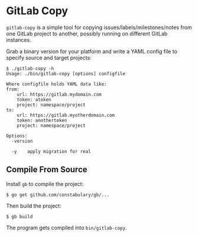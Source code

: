 
# GitLab Copy

`gitlab-copy` is a simple tool for copying issues/labels/milestones/notes from one GitLab project to another, possibly running on different GitLab instances.

Grab a binary version for your platform and write a YAML config file to specify source and target projects:

```
$ ./gitlab-copy -h
Usage: ./bin/gitlab-copy [options] configfile

Where configfile holds YAML data like:
from:
    url: https://gitlab.mydomain.com
    token: atoken
    project: namespace/project
to:
    url: https://gitlab.myotherdomain.com
    token: anothertoken
    project: namespace/project

Options:
  -version
        
  -y    apply migration for real
```

## Compile From Source

Install `gb` to compile the project:
```
$ go get github.com/constabulary/gb/...
```

Then build the project:
```
$ gb build
```

The program gets compiled into `bin/gitlab-copy`.
